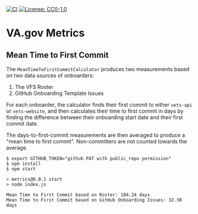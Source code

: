 [![CI](https://github.com/p-ssanders/va-gov-metrics/actions/workflows/ci.yml/badge.svg)](https://github.com/p-ssanders/va-gov-metrics/actions/workflows/ci.yml)
[![License: CC0-1.0](https://img.shields.io/badge/License-CC0_1.0-lightgrey.svg)](LICENSE)

# VA.gov Metrics

## Mean Time to First Commit

The `MeanTimeToFirstCommitCalculator` produces two measurements based on two data sources of onboarders:

1.  The VFS Roster
1.  GitHub Onboarding Template Issues

For each onboarder, the calculator finds their first commit to either `vets-api` or `vets-website`, and then calculates their time to first commit in days by finding the difference between their onboarding start date and their first commit date.

The days-to-first-commit measurements are then averaged to produce a "mean time to first commit". Non-committers are not counted towards the average.

    $ export GITHUB_TOKEN="github PAT with public_repo permission"
    $ npm install
    $ npm start

    > metrics@0.0.1 start
    > node index.js

    Mean Time to First Commit based on Roster: 104.24 days
    Mean Time to First Commit based on GitHub Onboarding Issues: 32.30 days
